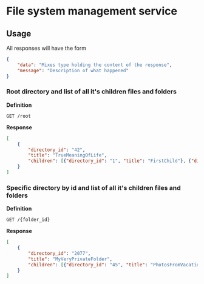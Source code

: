 # File system management service

## Usage

All responses will have the form

```json
{
    "data": "Mixes type holding the content of the response",
    "message": "Description of what happened"
}
```

### Root directory and list of all it's children files and folders

**Definition**

`GET /root`

**Response**

```json
[
    {
        "directory_id": "42",
        "title": "TrueMeaningOfLife",
        "children": [{"directory_id": "1", "title": "FirstChild"}, {"directory_id": "2", "title": "second_child"}],
    }
]
```

### Specific directory by id and list of all it's children files and folders

**Definition**

`GET /{folder_id}`

**Response**

```json
[
    {
        "directory_id": "2077",
        "title": "MyVeryPrivateFolder",
        "children": [{"directory_id": "45", "title": "PhotosFromVacation"}, {"directory_id": "2", "title": "Passwords"}],
    }
]
```
